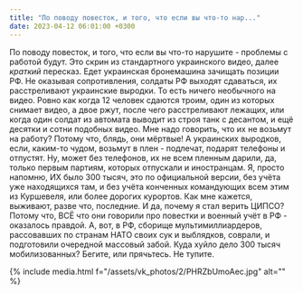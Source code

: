 ```yaml
---
title: "По поводу повесток, и того, что если вы что-то нар..."
date: 2023-04-12 06:01:00 +0300
---
```


По поводу повесток, и того, что если вы что-то нарушите - проблемы с работой будут.
Это скрин из стандартного украинского видео, далее _краткий_ пересказ. Едет украинская бронемашина зачищать позиции РФ. Не оказывая сопротивления, солдаты РФ выходят сдаваться, их расстреливают украинские выродки.
То есть ничего необычного на видео. Ровно как когда 12 человек сдаются троим, один из которых снимает видео, а двое ржут, после чего расстреливают лежащих, или когда один солдат из автомата выводит из строя танк с десантом, и ещё десятки и сотни подобных видео.
Мне надо говорить, что их не возьмут на работу? Потому что, блядь, они мёртвые! А украинских выродков, если, каким-то чудом, возьмут в плен - подлечат, подарят телефоны и отпустят. Ну, может без телефонов, их не всем пленным дарили, да, только первым партиям, которых отпускали и иностранцам.
Я, просто напомню, ИХ было 300 тысяч, это по официальной версии, без учёта уже находящихся там, и без учёта конченных командующих всем этим из Куршевеля, или более дорогих курортов. Как мне кажется, выживают, разве что, последние.
И да, почему я стал верить ЦИПСО? Потому что, ВСЁ что они говорили про повестки и военный учёт в РФ - оказалось правдой. А, вот, в РФ, сборище мультимиллиардеров, рассовавших по странам НАТО своих сук и выблядков, соврали, и подготовили очередной массовый забой. Куда хуйло дело 300 тысяч мобилизованных?
Бегите, или прячьтесь. Не тупите.

{% include media.html f="/assets/vk_photos/2/PHRZbUmoAec.jpg" alt="" %}
